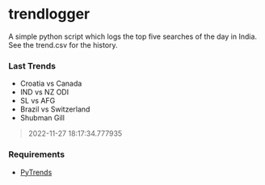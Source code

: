 # trendlogger
A simple python script which logs the top five searches of the day in India.<br>See the trend.csv for the history.<br>

<!-- Last Trends -->
### Last Trends
* Croatia vs Canada
* IND vs NZ ODI
* SL vs AFG
* Brazil vs Switzerland
* Shubman Gill
> 2022-11-27 18:17:34.777935

<!-- Requirements -->
### Requirements
* [PyTrends](https://github.com/dreyco676/pytrends)
